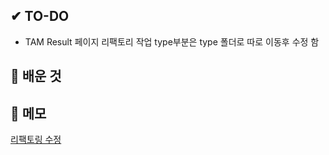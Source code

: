## ✔ TO-DO

- TAM Result 페이지 리팩토리 작업 type부분은 type 폴더로 따로 이동후 수정 함

## 💾 배운 것

## 📝 메모

[리팩토링 수정](https://github.com/LM-channel-team-project/Team-Auto-Matcher/pull/178)
